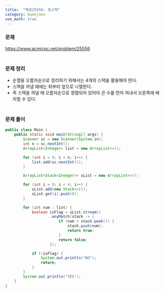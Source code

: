 ```yaml
---
title:  "백준25556: 포스택"
category: baekjoon
use_math: true
---
```




### 문제

https://www.acmicpc.net/problem/25556

### <br>문제 정리

- 순열을 오름차순으로 정리하기 위해서는 4개의 스택을 활용해야 한다.
- 스택을 꺼낼 때에는 뒤부터 앞으로 나열한다.
- 즉 스택을 꺼낼 때 오름차순으로 정렬되어 있어야 큰 수를 먼저 꺼내서 오른쪽에 배치할 수 있다.



### <br>문제 풀이

```java
public class Main {
    public static void main(String[] args) {
        Scanner sc = new Scanner(System.in);
        int n = sc.nextInt();
        ArrayList<Integer> list = new ArrayList<>();

        for (int i = 0; i < n; i++) {
            list.add(sc.nextInt());
        }

        ArrayList<Stack<Integer>> sList = new ArrayList<>();

        for (int i = 0; i < 4; i++) {
            sList.add(new Stack<>());
            sList.get(i).push(0);
        }

        for (int num : list) {
            boolean isFlag = sList.stream()
                    .anyMatch(stack -> {
                        if (num > stack.peek()) {
                            stack.push(num);
                            return true;
                        }
                        return false;
                    });

            if (!isFlag) {
                System.out.println("NO");
                return;
            }
        }
        System.out.println("YES");
    }
}
```

